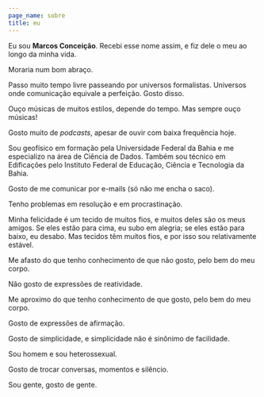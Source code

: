 ```yaml
---
page_name: sobre
title: eu
---
```


Eu sou **Marcos Conceição**. Recebi esse nome assim, e fiz dele o meu ao longo da minha vida.

Moraria num bom abraço.

Passo muito tempo livre passeando por universos formalistas. Universos onde comunicação equivale a perfeição. Gosto disso.

Ouço músicas de muitos estilos, depende do tempo. Mas sempre ouço músicas!

Gosto muito de *podcasts*, apesar de ouvir com baixa frequência hoje.

Sou geofísico em formação pela Universidade Federal da Bahia e me especializo na área de Ciência de Dados. Também sou técnico em Edificações pelo Instituto Federal de Educação, Ciência e Tecnologia da Bahia.

Gosto de me comunicar por e-mails (só não me encha o saco).

Tenho problemas em resolução e em procrastinação.

Minha felicidade é um tecido de muitos fios, e muitos deles são os meus amigos. Se eles estão para cima, eu subo em alegria; se eles estão para baixo, eu desabo. Mas tecidos têm muitos fios, e por isso sou relativamente estável.

Me afasto do que tenho conhecimento de que não gosto, pelo bem do meu corpo.

Não gosto de expressões de reatividade.

Me aproximo do que tenho conhecimento de que gosto, pelo bem do meu corpo.

Gosto de expressões de afirmação.

Gosto de simplicidade, e simplicidade não é sinônimo de facilidade.

Sou homem e sou heterossexual.

Gosto de trocar conversas, momentos e silêncio.

Sou gente, gosto de gente.
